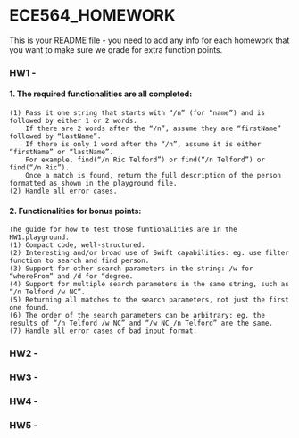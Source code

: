 #  ECE564_HOMEWORK
This is your README file - you need to add any info for each homework that you want to make sure we grade for extra function points.  
### HW1 -
#### 1. The required functionalities are all completed:
    (1) Pass it one string that starts with “/n” (for “name”) and is followed by either 1 or 2 words. 
        If there are 2 words after the “/n”, assume they are “firstName” followed by “lastName”.  
        If there is only 1 word after the “/n”, assume it is either “firstName” or “lastName”. 
        For example, find(“/n Ric Telford”) or find(“/n Telford”) or find(“/n Ric”). 
        Once a match is found, return the full description of the person formatted as shown in the playground file.
    (2) Handle all error cases.


#### 2. Functionalities for bonus points:
    The guide for how to test those funtionalities are in the HW1.playground.
    (1) Compact code, well-structured.
    (2) Interesting and/or broad use of Swift capabilities: eg. use filter function to search and find person.
    (3) Support for other search parameters in the string: /w for “whereFrom” and /d for “degree.
    (4) Support for multiple search parameters in the same string, such as “/n Telford /w NC”.
    (5) Returning all matches to the search parameters, not just the first one found.
    (6) The order of the search parameters can be arbitrary: eg. the results of “/n Telford /w NC” and “/w NC /n Telford” are the same.
    (7) Handle all error cases of bad input format.



### HW2 - 
### HW3 - 
### HW4 - 
### HW5 -
